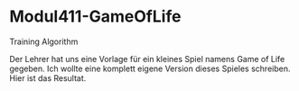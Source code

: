 # Modul411-GameOfLife
Training Algorithm

Der Lehrer hat uns eine Vorlage für ein kleines Spiel namens Game of Life gegeben. Ich wollte eine komplett eigene Version dieses Spieles schreiben. Hier ist das Resultat.
